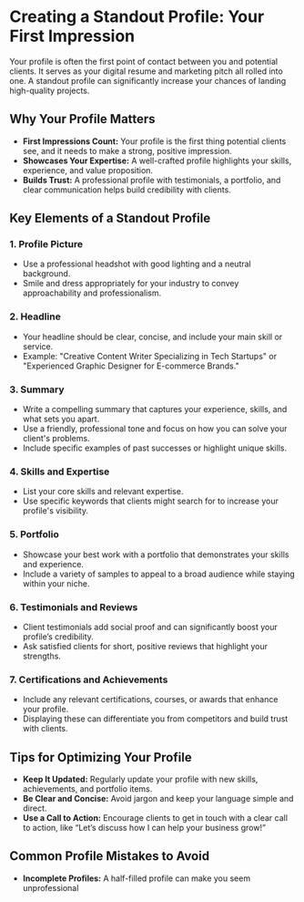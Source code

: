 # Creating a Standout Profile: Your First Impression

Your profile is often the first point of contact between you and potential clients. It serves as your digital resume and marketing pitch all rolled into one. A standout profile can significantly increase your chances of landing high-quality projects.

## Why Your Profile Matters

- **First Impressions Count:** Your profile is the first thing potential clients see, and it needs to make a strong, positive impression.
- **Showcases Your Expertise:** A well-crafted profile highlights your skills, experience, and value proposition.
- **Builds Trust:** A professional profile with testimonials, a portfolio, and clear communication helps build credibility with clients.

## Key Elements of a Standout Profile

### 1. **Profile Picture**

- Use a professional headshot with good lighting and a neutral background.
- Smile and dress appropriately for your industry to convey approachability and professionalism.

### 2. **Headline**

- Your headline should be clear, concise, and include your main skill or service.
- Example: "Creative Content Writer Specializing in Tech Startups" or "Experienced Graphic Designer for E-commerce Brands."

### 3. **Summary**

- Write a compelling summary that captures your experience, skills, and what sets you apart.
- Use a friendly, professional tone and focus on how you can solve your client's problems.
- Include specific examples of past successes or highlight unique skills.

### 4. **Skills and Expertise**

- List your core skills and relevant expertise.
- Use specific keywords that clients might search for to increase your profile's visibility.

### 5. **Portfolio**

- Showcase your best work with a portfolio that demonstrates your skills and experience.
- Include a variety of samples to appeal to a broad audience while staying within your niche.

### 6. **Testimonials and Reviews**

- Client testimonials add social proof and can significantly boost your profile’s credibility.
- Ask satisfied clients for short, positive reviews that highlight your strengths.

### 7. **Certifications and Achievements**

- Include any relevant certifications, courses, or awards that enhance your profile.
- Displaying these can differentiate you from competitors and build trust with clients.

## Tips for Optimizing Your Profile

- **Keep It Updated:** Regularly update your profile with new skills, achievements, and portfolio items.
- **Be Clear and Concise:** Avoid jargon and keep your language simple and direct.
- **Use a Call to Action:** Encourage clients to get in touch with a clear call to action, like “Let’s discuss how I can help your business grow!”

## Common Profile Mistakes to Avoid

- **Incomplete Profiles:** A half-filled profile can make you seem unprofessional
